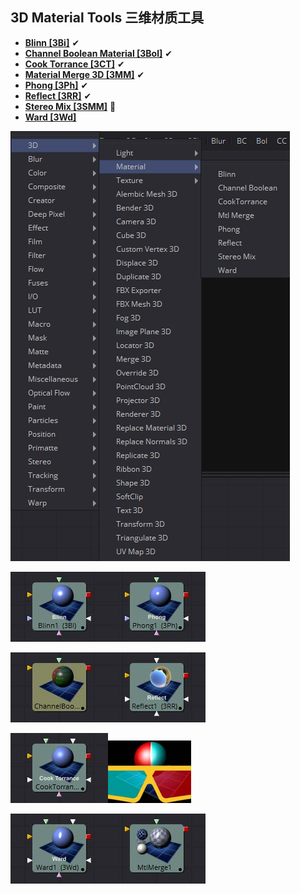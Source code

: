## 3D Material Tools 三维材质工具

- **[Blinn [3Bi]](./Blinn%20[3Bi].md)** ✔
- **[Channel Boolean Material [3Bol]](./Channel%20Boolean%20Material%20[3Bol].md)** ✔
- **[Cook Torrance [3CT]](./Cook%20Torrance%20[3CT].md)** ✔
- **[Material Merge 3D [3MM]](./Material%20Merge%203D%20[3MM].md)** ✔
- **[Phong [3Ph]](./Phong%20[3Ph].md)** ✔
- **[Reflect [3RR]](./Reflect%20[3RR].md)** ✔
- **[Stereo Mix [3SMM]](./Stereo%20Mix%20[3SMM].md)** 📌
- **[Ward [3Wd]](./Ward%20[3Wd].md)** 

![index_menu](images/index_menu.png)

![index_Blinn](images/index_Blinn.jpg)![index_Phong](images/index_Phong.jpg)

![index_ChannelBooleanMaterial](images/index_ChannelBooleanMaterial.jpg)![index_Reflect](images/index_Reflect.jpg)

![index_CookTorrance](images/index_CookTorrance.jpg)![index_StereoMix](images/index_StereoMix.jpg)

![index_Ward](images/index_Ward.jpg)![index_MaterialMerge](images/index_MaterialMerge.jpg)

